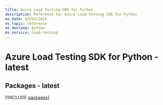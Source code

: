 ```yaml
---
title: Azure Load Testing SDK for Python
description: Reference for Azure Load Testing SDK for Python
ms.date: 03/03/2025
ms.topic: reference
ms.devlang: python
ms.service: load-testing
---
```

# Azure Load Testing SDK for Python - latest

## Packages - latest
[!INCLUDE [packages](load-testing-index.md)]